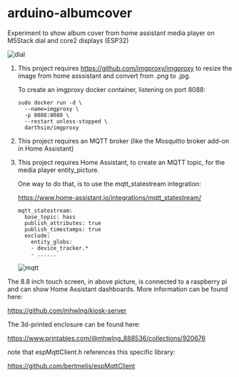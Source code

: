 # arduino-albumcover

Experiment to show album cover from home assistant media player on M5Stack dial and core2 displays (ESP32)

![dial](https://i.imgur.com/suuqg7B.jpg)

1. This project requires https://github.com/imgproxy/imgproxy to resize the image from home asssistant and convert from .png to .jpg.

   To create an imgproxy docker container, listening on port 8088:

   ```
   sudo docker run -d \
     --name=imgproxy \
     -p 8088:8080 \
     --restart unless-stopped \
     darthsim/imgproxy
   ```
  
2. This project requires an MQTT broker (like the Mosquitto broker add-on in Home Assistant) 

3. This project requires Home Assistant, to create an MQTT topic, for the media player entity_picture.

   One way to do that, is to use the mqtt_statestream integration:

   https://www.home-assistant.io/integrations/mqtt_statestream/

   ```
   mqtt_statestream:
     base_topic: hass
     publish_attributes: true
     publish_timestamps: true
     exclude:
       entity_globs:
       - device_tracker.*
       - ......
   ```

   ![mqtt](https://i.imgur.com/W8y48h6.png)
   
   

The 8.8 inch touch screen, in above picture, is connected to a raspberry pi and can show Home Assistant dashboards.
More information can be found here:

https://github.com/mhwlng/kiosk-server

The 3d-printed enclosure can be found here:

https://www.printables.com/@mhwlng_888536/collections/920676



note that espMqttClient.h references this specific library:

https://github.com/bertmelis/espMqttClient
 